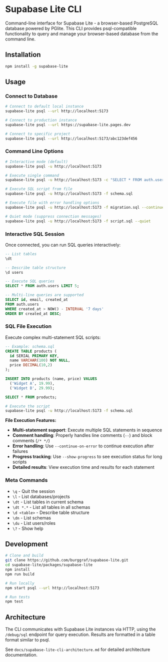 # Supabase Lite CLI

Command-line interface for Supabase Lite - a browser-based PostgreSQL database powered by PGlite. This CLI provides psql-compatible functionality to query and manage your browser-based database from the command line.

## Installation

```bash
npm install -g supabase-lite
```

## Usage

### Connect to Database

```bash
# Connect to default local instance
supabase-lite psql --url http://localhost:5173

# Connect to production instance
supabase-lite psql --url https://supabase-lite.pages.dev

# Connect to specific project
supabase-lite psql --url http://localhost:5173/abc123def456
```

### Command Line Options

```bash
# Interactive mode (default)
supabase-lite psql -u http://localhost:5173

# Execute single command
supabase-lite psql -u http://localhost:5173 -c "SELECT * FROM auth.users;"

# Execute SQL script from file
supabase-lite psql -u http://localhost:5173 -f schema.sql

# Execute file with error handling options
supabase-lite psql -u http://localhost:5173 -f migration.sql --continue-on-error --show-progress

# Quiet mode (suppress connection messages)
supabase-lite psql -u http://localhost:5173 -f script.sql --quiet
```

### Interactive SQL Session

Once connected, you can run SQL queries interactively:

```sql
-- List tables
\dt

-- Describe table structure
\d users

-- Execute SQL queries
SELECT * FROM auth.users LIMIT 5;

-- Multi-line queries are supported
SELECT id, email, created_at 
FROM auth.users 
WHERE created_at > NOW() - INTERVAL '7 days'
ORDER BY created_at DESC;
```

### SQL File Execution

Execute complex multi-statement SQL scripts:

```sql
-- Example: schema.sql
CREATE TABLE products (
  id SERIAL PRIMARY KEY,
  name VARCHAR(100) NOT NULL,
  price DECIMAL(10,2)
);

INSERT INTO products (name, price) VALUES 
  ('Widget A', 19.99),
  ('Widget B', 29.99);

SELECT * FROM products;
```

```bash
# Execute the script
supabase-lite psql -u http://localhost:5173 -f schema.sql
```

**File Execution Features:**
- **Multi-statement support**: Execute multiple SQL statements in sequence
- **Comment handling**: Properly handles line comments (`--`) and block comments (`/* */`)
- **Error handling**: Use `--continue-on-error` to continue execution after failures
- **Progress tracking**: Use `--show-progress` to see execution status for long scripts
- **Detailed results**: View execution time and results for each statement

### Meta Commands

- `\q` - Quit the session
- `\l` - List databases/projects
- `\dt` - List tables in current schema
- `\dt *.*` - List all tables in all schemas  
- `\d <table>` - Describe table structure
- `\dn` - List schemas
- `\du` - List users/roles
- `\?` - Show help

## Development

```bash
# Clone and build
git clone https://github.com/burggraf/supabase-lite.git
cd supabase-lite/packages/supabase-lite
npm install
npm run build

# Run locally
npm start psql --url http://localhost:5173

# Run tests
npm test
```

## Architecture

The CLI communicates with Supabase Lite instances via HTTP, using the `/debug/sql` endpoint for query execution. Results are formatted in a table format similar to psql.

See `docs/supabase-lite-cli-architecture.md` for detailed architecture documentation.